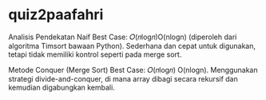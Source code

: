 # quiz2paafahri

Analisis
Pendekatan Naif
Best Case: 
𝑂(𝑛log𝑛)O(nlogn) (diperoleh dari algoritma Timsort bawaan Python).
Sederhana dan cepat untuk digunakan, tetapi tidak memiliki kontrol seperti pada merge sort.

Metode Conquer (Merge Sort)
Best Case: 
𝑂(𝑛log𝑛) O(nlogn). Menggunakan strategi divide-and-conquer, di mana array dibagi secara rekursif dan kemudian digabungkan kembali.
